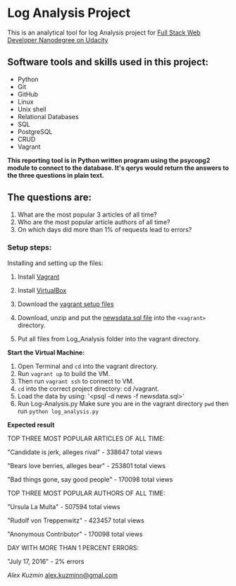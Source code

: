 # Log Analysis Project
This is an analytical tool for log Analysis project for [Full Stack Web Developer Nanodegree on Udacity](https://www.udacity.com/course/full-stack-web-developer-nanodegree--nd004)

## Software tools and skills used in this project:

- Python
- Git
- GitHub
- Linux 
- Unix shell
- Relational Databases
- SQL
- PostgreSQL
- CRUD
- Vagrant


**This reporting tool is in Python written program using the psycopg2 module to connect to the database.
It's qerys would return the answers to the three questions in plain text.**

## The questions are:

1. What are the most popular 3 articles of all time?
2. Who are the most popular article authors of all time?
3. On which days did more than 1% of requests lead to errors?

### Setup steps:

Installing and setting up the files:

1. Install [Vagrant](https://www.vagrantup.com/)

2. Install [VirtualBox](https://www.virtualbox.org/wiki/Download_Old_Builds_5_1)

3. Download the [vagrant setup files](https://www.vagrantup.com/downloads.html)

4. Download, unzip and put the [newsdata.sql file](https://d17h27t6h515a5.cloudfront.net/topher/2016/August/57b5f748_newsdata/newsdata.zip) into the `<vagrant>` directory.

5. Put all files from Log_Analysis folder into the vagrant directory.

**Start the Virtual Machine:**

1. Open Terminal and `cd` into the vagrant directory.
2. Run `vagrant up` to build the VM.
3. Then run `vagrant ssh` to connect to VM.
4. `cd` into the correct project directory: cd /vagrant.
5. Load the data by using: '<psql -d news -f newsdata.sql>'
6. Run Log-Analysis.py
   Make sure you are in the vagrant directory `pwd`
   then run `python log_analysis.py`

**Expected result**

TOP THREE MOST POPULAR ARTICLES OF ALL TIME:

"Candidate is jerk, alleges rival" - 338647 total views

"Bears love berries, alleges bear" - 253801 total views

"Bad things gone, say good people" - 170098 total views


TOP THREE MOST POPULAR AUTHORS OF ALL TIME:

"Ursula La Multa" - 507594 total views

"Rudolf von Treppenwitz" - 423457 total views

"Anonymous Contributor" - 170098 total views


DAY WITH MORE THAN 1 PERCENT ERRORS:

"July 17, 2016" - 2% errors


*Alex Kuzmin* alex.kuzminn@gmal.com
